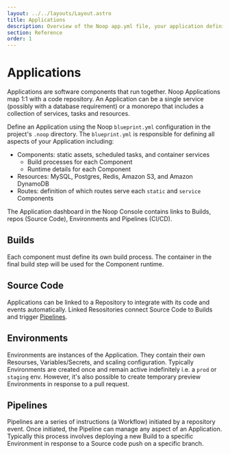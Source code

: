 ```yaml
---
layout: ../../layouts/Layout.astro
title: Applications
description: Overview of the Noop app.yml file, your application definition.
section: Reference
order: 1
---
```



# Applications

Applications are software components that run together. Noop Applications map 1:1 with a code repository. An Application can be a single service (possibly with a database requirement) or a monorepo that includes a collection of services, tasks and resources.

Define an Application using the Noop `blueprint.yml` configuration in the project's `.noop` directory. The `blueprint.yml` is responsible for defining all aspects of your Application including:

- Components: static assets, scheduled tasks, and container services
  - Build processes for each Component
  - Runtime details for each Component
- Resources: MySQL, Postgres, Redis, Amazon S3, and Amazon DynamoDB
- Routes: definition of which routes serve each `static` and `service` Components

The Application dashboard in the Noop Console contains links to Builds, repos (Source Code), Environments and Pipelines (CI/CD).

## Builds

Each component must define its own build process. The container in the final build step will be used for the Component runtime.

## Source Code

Applications can be linked to a Repository to integrate with its code and events automatically. Linked Resositories connect Source Code to Builds and trigger [Pipelines](/pipelines).

## Environments

Environments are instances of the Application. They contain their own Resourses, Variables/Secrets, and scaling configuration. Typically Environments are created once and remain active indefinitely i.e. a `prod` or `staging` env. However, it's also possible to create temporary preview Environments in response to a pull request.

## Pipelines

Pipelines are a series of instructions (a Workflow) initiated by a repository event. Once initiated, the Pipeline can manage any aspect of an Application. Typically this process involves deploying a new Build to a specific Environment in response to a Source code push on a specific branch.
